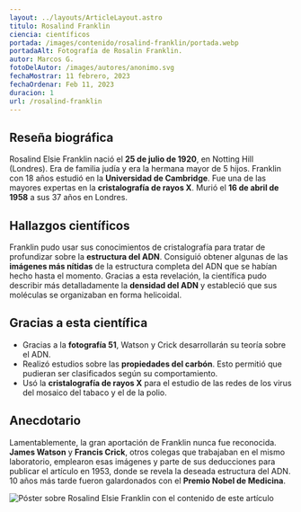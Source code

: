 ```yaml
---
layout: ../layouts/ArticleLayout.astro
titulo: Rosalind Franklin
ciencia: científicos
portada: /images/contenido/rosalind-franklin/portada.webp
portadaAlt: Fotografía de Rosalin Franklin.
autor: Marcos G.
fotoDelAutor: /images/autores/anonimo.svg
fechaMostrar: 11 febrero, 2023
fechaOrdenar: Feb 11, 2023
duracion: 1
url: /rosalind-franklin
---
```


## Reseña biográfica

Rosalind Elsie Franklin nació el **25 de julio de 1920**, en Notting Hill (Londres). Era de familia judía y era la hermana mayor de 5 hijos. Franklin con 18 años estudió en la **Universidad de Cambridge**. Fue una de las mayores expertas en la **cristalografía de rayos X**. Murió el **16 de abril de 1958** a sus 37 años en Londres.

## Hallazgos científicos

Franklin pudo usar sus conocimientos de cristalografía para tratar de profundizar sobre la **estructura del ADN**. Consiguió obtener algunas de las **imágenes más nítidas** de la estructura completa del ADN que se habían hecho hasta el momento. Gracias a esta revelación, la científica pudo describir más detalladamente la **densidad del ADN** y estableció que sus moléculas se organizaban en forma helicoidal.

## Gracias a esta científica

- Gracias a la **fotografía 51**, Watson y Crick desarrollarán su teoría sobre el ADN.
- Realizó estudios sobre las **propiedades del carbón**. Esto permitió que pudieran ser clasificados según su comportamiento.
- Usó la **cristalografía de rayos X** para el estudio de las redes de los virus del mosaico del tabaco y el de la polio.

## Anecdotario

Lamentablemente, la gran aportación de Franklin nunca fue reconocida. **James Watson** y **Francis Crick**, otros colegas que trabajaban en el mismo laboratorio, emplearon esas imágenes y parte de sus deducciones para publicar el artículo en 1953, donde se revela la deseada estructura del ADN. 10 años más tarde fueron galardonados con el **Premio Nobel de Medicina**.

![Póster sobre Rosalind Elsie Franklin con el contenido de este artículo](/images/contenido/rosalind-elsie-franklin/poster.webp)